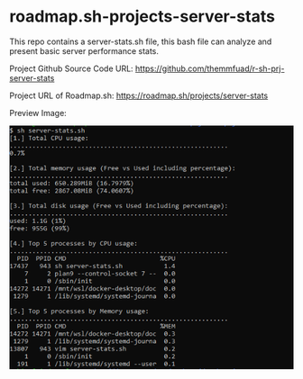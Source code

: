 # roadmap.sh-projects-server-stats

This repo contains a server-stats.sh file, this bash file can analyze and present basic server performance stats.

Project Github Source Code URL:
https://github.com/themmfuad/r-sh-prj-server-stats

Project URL of Roadmap.sh:
https://roadmap.sh/projects/server-stats

Preview Image:

![preview-image](preview.png)
